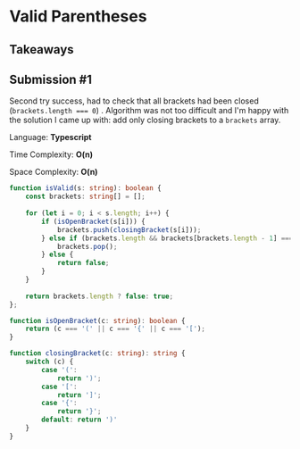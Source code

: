 # Valid Parentheses

## Takeaways

## Submission #1

Second try success, had to check that all brackets had been closed (`brackets.length === 0`) . Algorithm was not too difficult and I'm happy with the solution I came up with: add only closing brackets to a `brackets` array.

Language: **Typescript**

Time Complexity: **O(n)**

Space Complexity: **O(n)**

```typescript
function isValid(s: string): boolean {
    const brackets: string[] = [];
    
    for (let i = 0; i < s.length; i++) {
        if (isOpenBracket(s[i])) {
            brackets.push(closingBracket(s[i]));
        } else if (brackets.length && brackets[brackets.length - 1] === s[i]) {
            brackets.pop();
        } else {
            return false;
        }
    }
    
    return brackets.length ? false: true;
};

function isOpenBracket(c: string): boolean {
    return (c === '(' || c === '{' || c === '[');
}

function closingBracket(c: string): string {
    switch (c) {
        case '(':
            return ')';
        case '[':
            return ']';
        case '{':
            return '}';
        default: return ')'
    }
}
```

